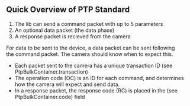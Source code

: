 ## Quick Overview of PTP Standard
1. The lib can send a command packet with up to 5 parameters
2. An optional data packet (the data phase)
3. A response packet is recieved from the camera

For data to be sent to the device, a data packet can be sent following  
the command packet. The camera should know when to expect this.  

- Each packet sent to the camera has a unique transaction ID (see PtpBulkContainer.transaction)
- The operation code (OC) is an ID for each command, and determines how the camera will expect and send data.
- In a response packet, the response code (RC) is placed in the (see PtpBulkContainer.code) field
